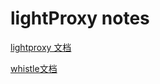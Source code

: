 lightProxy notes
===
[lightproxy 文档](https://lightproxy.org/zh-CN/doc/getting-started)

[whistle文档](https://wproxy.org/whistle/principle.html)